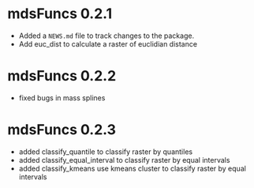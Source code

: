 # mdsFuncs 0.2.1
* Added a `NEWS.md` file to track changes to the package.
* Add euc_dist to calculate a raster of euclidian distance 
# mdsFuncs 0.2.2
* fixed bugs in mass splines 
# mdsFuncs 0.2.3
* added classify_quantile to classify raster by quantiles
* added classify_equal_interval to classify raster by equal intervals
* added classify_kmeans use kmeans cluster to classify raster by equal intervals


